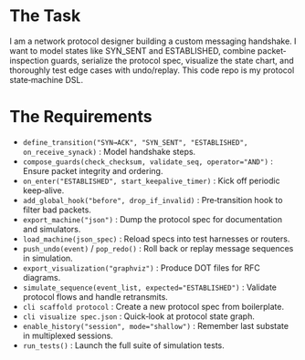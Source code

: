 # The Task

I am a network protocol designer building a custom messaging handshake. I want to model states like SYN_SENT and ESTABLISHED, combine packet‐inspection guards, serialize the protocol spec, visualize the state chart, and thoroughly test edge cases with undo/replay. This code repo is my protocol state‐machine DSL.

# The Requirements

* `define_transition("SYN→ACK", "SYN_SENT", "ESTABLISHED", on_receive_synack)` : Model handshake steps.
* `compose_guards(check_checksum, validate_seq, operator="AND")` : Ensure packet integrity and ordering.
* `on_enter("ESTABLISHED", start_keepalive_timer)` : Kick off periodic keep‐alive.
* `add_global_hook("before", drop_if_invalid)` : Pre‐transition hook to filter bad packets.
* `export_machine("json")` : Dump the protocol spec for documentation and simulators.
* `load_machine(json_spec)` : Reload specs into test harnesses or routers.
* `push_undo(event)` / `pop_redo()` : Roll back or replay message sequences in simulation.
* `export_visualization("graphviz")` : Produce DOT files for RFC diagrams.
* `simulate_sequence(event_list, expected="ESTABLISHED")` : Validate protocol flows and handle retransmits.
* `cli scaffold protocol` : Create a new protocol spec from boilerplate.
* `cli visualize spec.json` : Quick‐look at protocol state graph.
* `enable_history("session", mode="shallow")` : Remember last substate in multiplexed sessions.
* `run_tests()` : Launch the full suite of simulation tests.
